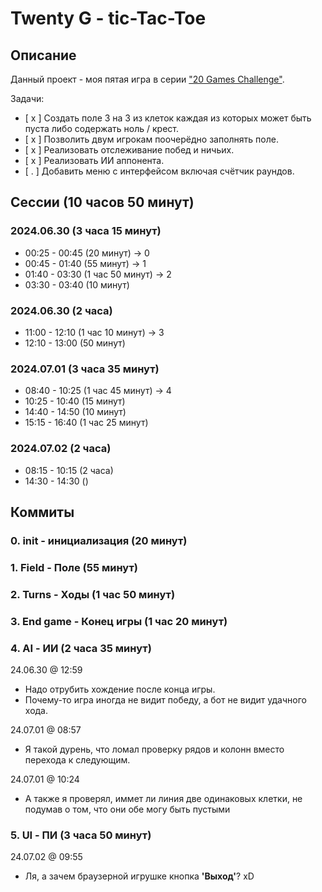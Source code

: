 # Twenty G - tic-Tac-Toe



## Описание

Данный проект - моя пятая игра в серии ["20 Games Challenge"](https://20_games_challenge.gitlab.io/challenge/).

Задачи:
- [ x ] Создать поле 3 на 3 из клеток каждая из которых может быть пуста либо содержать ноль / крест.
- [ x ] Позволить двум игрокам поочерёдно заполнять поле.
- [ x ] Реализовать отслеживание побед и ничьих.
- [ x ] Реализовать ИИ аппонента.
- [ . ] Добавить меню с интерфейсом включая счётчик раундов.



## Сессии (10 часов 50 минут)

### 2024.06.30 (3 часа 15 минут)

* 00:25 - 00:45 (20 минут) -> 0
* 00:45 - 01:40 (55 минут) -> 1
* 01:40 - 03:30 (1 час 50 минут) -> 2
* 03:30 - 03:40 (10 минут)

### 2024.06.30 (2 часа)

* 11:00 - 12:10 (1 час 10 минут) -> 3
* 12:10 - 13:00 (50 минут)

### 2024.07.01 (3 часа 35 минут)

* 08:40 - 10:25 (1 час 45 минут) -> 4
* 10:25 - 10:40 (15 минут)
* 14:40 - 14:50 (10 минут)
* 15:15 - 16:40 (1 час 25 минут)

### 2024.07.02 (2 часа)

* 08:15 - 10:15 (2 часа)
* 14:30 - 14:30 ()



## Коммиты

### 0. init - инициализация (20 минут)

### 1. Field - Поле (55 минут)

### 2. Turns - Ходы (1 час 50 минут)

### 3. End game - Конец игры (1 час 20 минут)

### 4. AI - ИИ (2 часа 35 минут)

24.06.30 @ 12:59
- Надо отрубить хождение после конца игры.
- Почему-то игра иногда не видит победу, а бот не видит удачного хода.

24.07.01 @ 08:57
 - Я такой дурень, что ломал проверку рядов и колонн вместо перехода к следующим.

24.07.01 @ 10:24
 - А также я проверял, иммет ли линия две одинаковых клетки, не подумав о том, что они обе могу быть пустыми

### 5. UI - ПИ (3 часа 50 минут)

24.07.02 @ 09:55
 - Ля, а зачем браузерной игрушке кнопка __'Выход'__? xD
